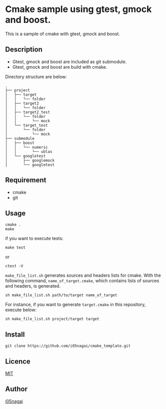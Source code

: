 Cmake sample using gtest, gmock and boost.
====

This is a sample of cmake with gtest, gmock and boost.

## Description
* Gtest, gmock and boost are included as git submodule.
* Gtest, gmock and boost are build with cmake.

Directory structure are below:
```
.
├── project
│   ├── target
│   │   └── folder
│   ├── target2
│   │   └── folder
│   ├── target2_test
│   │   └── folder
│   │       └── mock
│   └── target_test
│       └── folder
│           └── mock
├── submodule
│   ├── boost
│   │   └── numeric
│   │       └── ublas
│   └── googletest
│       ├── googlemock
│       └── googletest
```

## Requirement
* cmake
* git

## Usage
```shell
cmake .
make
```

if you want to execute tests:
```shell
make test
```

or

```shell
ctest -V
```

`make_file_list.sh` generates sources and headers lists for cmake.
With the following command, `name_of_target.cmake`, which contains lists of sources and headers, is generated.
```shell
sh make_file_list.sh path/to/target name_of_target
```

For instance, if you want to generate `target.cmake` in this repository, execute below:
```shell
sh make_file_list.sh project/target target
```

## Install
```shell
git clone https://github.com/i05nagai/cmake_template.git
```

## Licence

[MIT](https://opensource.org/licenses/MIT)

## Author

[i05nagai](https://github.com/i05nagai)
